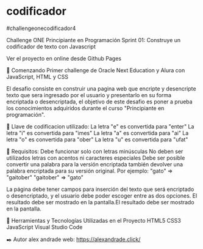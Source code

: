 # codificador
#challengeonecodificador4

Challenge ONE Principiante en Programación
Sprint 01: Construye un codificador de texto con Javascript

Ver el proyecto en online desde Github Pages

🚀 Comenzando
Primer challenge de Oracle Next Education y Alura con JavaScript, HTML y CSS

El desafio consiste en construir una pagina web que encripte y desencripte texto que sera ingresado por el usuario y presentarlo en su forma encriptada o desencriptada, el objetivo de este desafio es poner a prueba los conocimientos adquiridos durante el curso "Principiante en programación".

🔐 Llave de codificacion  utilizado:
La letra "e" es convertida para "enter"
La letra "i" es convertida para "imes"
La letra "a" es convertida para "ai"
La letra "o" es convertida para "ober"
La letra "u" es convertida para "ufat"

📌 Requisitos:
Debe funcionar solo con letras minúsculas
No deben ser utilizados letras con acentos ni caracteres especiales
Debe ser posible convertir una palabra para la versión encriptada también devolver una palabra encriptada para su versión original.
Por ejemplo: "gato" => "gaitober" "gaitober" => "gato"

La página debe tener campos para inserción del texto que será encriptado o desencriptado, y el usuario debe poder escoger entre as dos opciones. El resultado debe ser mostrado en la pantalla.El resultado debe ser mostrado en la pantalla.

🔧 Herramientas y Tecnologías Utilizadas en el Proyecto
HTML5
CSS3
JavaScript
Visual Studio Code

✒️ Autor
alex andrade
web: https://alexandrade.click/
